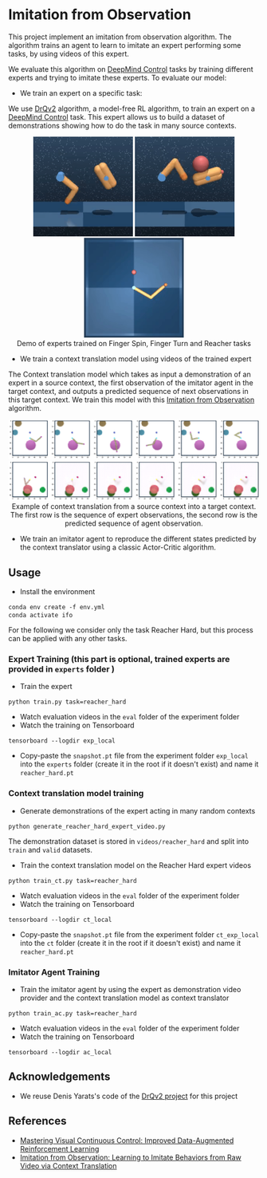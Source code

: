 # Imitation from Observation
This project implement an imitation from observation algorithm.
The algorithm trains an agent to learn to imitate an expert performing some tasks, by using videos of this expert.

We evaluate this algorithm on [DeepMind Control](https://github.com/deepmind/dm_control) tasks by training different experts 
and trying to imitate these experts. To evaluate our model:
* We train an expert on a specific task:

We use [DrQv2](https://arxiv.org/abs/2107.09645) algorithm, a model-free RL algorithm, to train an expert on a [DeepMind Control](https://github.com/deepmind/dm_control) task.
This expert allows us to build a dataset of demonstrations showing how to do the task in many source contexts.

<p align="center">
<img src="demo/expert/finger_spin.gif" width="200">
<img src="demo/expert/finger_turn_easy.gif" width="200">
<img src="demo/expert/reacher_hard.gif" width="200">
<br>
Demo of experts trained on Finger Spin, Finger Turn and Reacher tasks
</p>

* We train a context translation model using videos of the trained expert

The Context translation model which takes as input a demonstration of an expert in a source context, the first observation of the imitator agent in the target context, and outputs a predicted sequence of next observations in this target context.
We train this model with this [Imitation from Observation](https://arxiv.org/pdf/1707.03374.pdf) algorithm.
<p align="center">
<img src="demo/context_translation/expert.png">
<br>
<img src="demo/context_translation/prediction.png">
Example of context translation from a source context into a target context. The first row is the sequence of expert observations, the second row is the predicted sequence of agent observation. 
</p>

* We train an imitator agent to reproduce the different states predicted by the context translator using a classic Actor-Critic algorithm. 


## Usage

* Install the environment
```shell
conda env create -f env.yml
conda activate ifo
```


For the following we consider only the task Reacher Hard, but this process can be applied with any other tasks.

### Expert Training (this part is optional, trained experts are provided in `experts` folder )
* Train the expert
```shell
python train.py task=reacher_hard
```
* Watch evaluation videos in the `eval` folder of the experiment folder
* Watch the training on Tensorboard
```shell
tensorboard --logdir exp_local
```
* Copy-paste the `snapshot.pt` file from the experiment folder `exp_local` into the `experts` folder (create it in the root if it doesn't exist) and name it `reacher_hard.pt`

### Context translation model training

* Generate demonstrations of the expert acting in many random contexts
```shell
python generate_reacher_hard_expert_video.py
```
The demonstration dataset is stored in `videos/reacher_hard` and split into `train` and `valid` datasets.

* Train the context translation model on the Reacher Hard expert videos
```shell
python train_ct.py task=reacher_hard
```
* Watch evaluation videos in the `eval` folder of the experiment folder
* Watch the training on Tensorboard
```shell
tensorboard --logdir ct_local
```

* Copy-paste the `snapshot.pt` file from the experiment folder `ct_exp_local` into the `ct` folder (create it in the root if it doesn't exist) and name it `reacher_hard.pt` 

### Imitator Agent Training
* Train the imitator agent by using the expert as demonstration video provider and the context translation model as context translator
```shell
python train_ac.py task=reacher_hard
```
* Watch evaluation videos in the `eval` folder of the experiment folder
* Watch the training on Tensorboard
```shell
tensorboard --logdir ac_local
```

## Acknowledgements
* We reuse Denis Yarats's code of the [DrQv2 project](https://github.com/facebookresearch/drqv2) for this project

## References
* [Mastering Visual Continuous Control: Improved Data-Augmented Reinforcement Learning](https://arxiv.org/pdf/2107.09645.pdf)
* [Imitation from Observation: Learning to Imitate Behaviors from Raw Video via Context Translation](https://arxiv.org/pdf/1707.03374.pdf)
